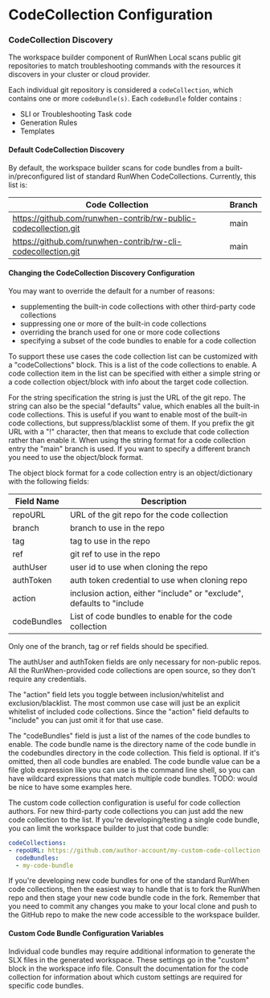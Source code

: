# CodeCollection Configuration

### CodeCollection Discovery

The workspace builder component of RunWhen Local scans public git repositories to match troubleshooting commands with the resources it discovers in your cluster or cloud provider.&#x20;

Each individual git repository is considered a `codeCollection`, which contains one or more `codeBundle(s)`. Each `codeBundle` folder contains :&#x20;

* SLI or Troubleshooting Task code
* Generation Rules
* Templates&#x20;

#### Default CodeCollection Discovery

By default, the workspace builder scans for code bundles from a built-in/preconfigured list of standard RunWhen CodeCollections. Currently, this list is:

<table><thead><tr><th width="633">Code Collection</th><th>Branch</th></tr></thead><tbody><tr><td><a href="https://github.com/runwhen-contrib/rw-public-codecollection.git">https://github.com/runwhen-contrib/rw-public-codecollection.git</a></td><td>main</td></tr><tr><td><a href="https://github.com/runwhen-contrib/rw-cli-codecollection.git">https://github.com/runwhen-contrib/rw-cli-codecollection.git</a></td><td>main</td></tr></tbody></table>

####

#### Changing the CodeCollection Discovery Configuration

You may want to override the default for a number of reasons:

* supplementing the built-in code collections with other third-party code collections
* suppressing one or more of the built-in code collections
* overriding the branch used for one or more code collections
* specifying a subset of the code bundles to enable for a code collection

To support these use cases the code collection list can be customized with a "codeCollections" block. This is a list of the code collections to enable. A code collection item in the list can be specified with either a simple string or a code collection object/block with info about the target code collection.

For the string specification the string is just the URL of the git repo. The string can also be the special "defaults" value, which enables all the built-in code collections. This is useful if you want to enable most of the built-in code collections, but suppress/blacklist some of them. If you prefix the git URL with a "!" character, then that means to exclude that code collection rather than enable it. When using the string format for a code collection entry the "main" branch is used. If you want to specify a different branch you need to use the object/block format.

The object block format for a code collection entry is an object/dictionary with the following fields:

| Field Name  | Description                                                           |
| ----------- | --------------------------------------------------------------------- |
| repoURL     | URL of the git repo for the code collection                           |
| branch      | branch to use in the repo                                             |
| tag         | tag to use in the repo                                                |
| ref         | git ref to use in the repo                                            |
| authUser    | user id to use when cloning the repo                                  |
| authToken   | auth token credential to use when cloning repo                        |
| action      | inclusion action, either "include" or "exclude", defaults to "include |
| codeBundles | List of code bundles to enable for the code collection                |

Only one of the branch, tag or ref fields should be specified.

The authUser and authToken fields are only necessary for non-public repos. All the RunWhen-provided code collections are open source, so they don't require any credentials.

The "action" field lets you toggle between inclusion/whitelist and exclusion/blacklist. The most common use case will just be an explicit whitelist of included code collections. Since the "action" field defaults to "include" you can just omit it for that use case.

The "codeBundles" field is just a list of the names of the code bundles to enable. The code bundle name is the directory name of the code bundle in the codebundles directory in the code collection. This field is optional. If it's omitted, then all code bundles are enabled. The code bundle value can be a file glob expression like you can use is the command line shell, so you can have wildcard expressions that match multiple code bundles. TODO: would be nice to have some examples here.

The custom code collection configuration is useful for code collection authors. For new third-party code collections you can just add the new code collection to the list. If you're developing/testing a single code bundle, you can limit the workspace builder to just that code bundle:

```yaml
codeCollections:
- repoURL: https://github.com/author-account/my-custom-code-collection.git
  codeBundles:
  - my-code-bundle
```

If you're developing new code bundles for one of the standard RunWhen code collections, then the easiest way to handle that is to fork the RunWhen repo and then stage your new code bundle code in the fork. Remember that you need to commit any changes you make to your local clone and push to the GitHub repo to make the new code accessible to the workspace builder.

#### Custom Code Bundle Configuration Variables

Individual code bundles may require additional information to generate the SLX files in the generated workspace. These settings go in the "custom" block in the workspace info file. Consult the documentation for the code collection for information about which custom settings are required for specific code bundles.

